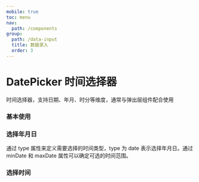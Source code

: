 ```yaml
---
mobile: true
toc: menu
nav:
  path: /components
group:
  path: /data-input
  title: 数据录入
  order: 3
---
```


# DatePicker 时间选择器

时间选择器，支持日期、年月、时分等维度，通常与弹出层组件配合使用


### 基本使用

<code src="./demo/demo1.tsx"></code>

### 选择年月日

通过 type 属性来定义需要选择的时间类型，type 为 date 表示选择年月日。通过 minDate 和 maxDate 属性可以确定可选的时间范围。

<code src="./demo/demo2.tsx"></code>

### 选择时间

<code src="../TimePicker/demo/demo1.tsx"></code>

<API src="./DatePicker.tsx" props="type|currentDate|minDate|maxDate|filter|formatter|onChange|onConfirm|onCancel"></API>

<API src="../TimePicker/TimePicker.tsx"></API>

